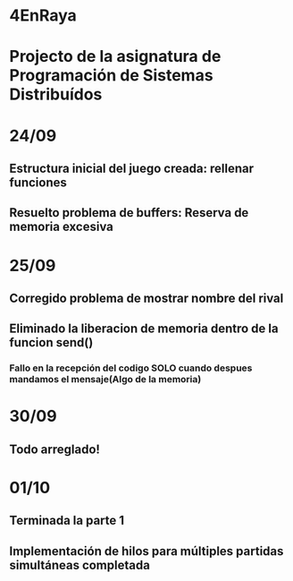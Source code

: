 # 4EnRaya
# Projecto de la asignatura de Programación de Sistemas Distribuídos

# 24/09
## Estructura inicial del juego creada: rellenar funciones
## Resuelto problema de buffers: Reserva de memoria excesiva

# 25/09
## Corregido problema de mostrar nombre del rival
## Eliminado la liberacion de memoria dentro de la funcion send()
### Fallo en la recepción del codigo SOLO cuando despues mandamos el mensaje(Algo de la memoria)

# 30/09
## Todo arreglado!

# 01/10
## Terminada la parte 1
## Implementación de hilos para múltiples partidas simultáneas completada
